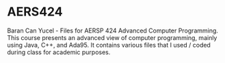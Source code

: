 # AERS424
Baran Can Yucel - Files for AERSP 424 Advanced Computer Programming. 
This course presents an advanced view of computer programming, mainly using Java, C++, and Ada95.
It contains various files that I used / coded during class for academic purposes.
